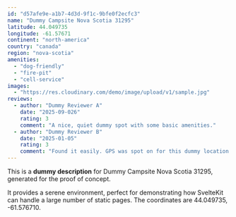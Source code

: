 ```yaml
---
id: "d57afe9e-a1b7-4d3d-9f1c-9bfe0f2ecfc3"
name: "Dummy Campsite Nova Scotia 31295"
latitude: 44.049735
longitude: -61.57671
continent: "north-america"
country: "canada"
region: "nova-scotia"
amenities:
  - "dog-friendly"
  - "fire-pit"
  - "cell-service"
images:
  - "https://res.cloudinary.com/demo/image/upload/v1/sample.jpg"
reviews:
  - author: "Dummy Reviewer A"
    date: "2025-09-026"
    rating: 3
    comment: "A nice, quiet dummy spot with some basic amenities."
  - author: "Dummy Reviewer B"
    date: "2025-01-05"
    rating: 3
    comment: "Found it easily. GPS was spot on for this dummy location."
---
```


This is a **dummy description** for Dummy Campsite Nova Scotia 31295, generated for the proof of concept.

It provides a serene environment, perfect for demonstrating how SvelteKit can handle a large number of static pages. The coordinates are 44.049735, -61.576710.
